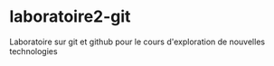 # laboratoire2-git
Laboratoire sur git et github pour le cours d'exploration de nouvelles technologies
